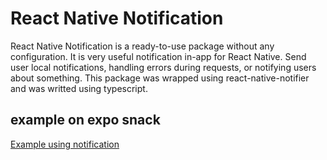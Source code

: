 # React Native Notification
React Native Notification is a ready-to-use package without any configuration. It is very useful notification in-app for React Native. Send user local notifications, handling errors during requests, or notifying users about something. This package was wrapped using react-native-notifier and was writted using typescript.

## example on expo snack
[Example using notification](https://snack.expo.dev/@rinaldycodes/example-using-notification)
